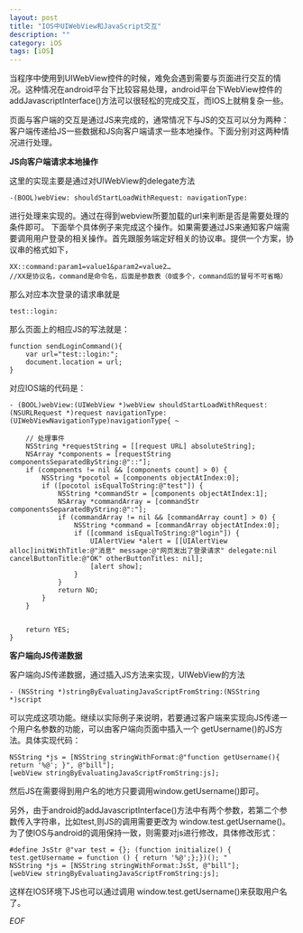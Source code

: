 ```yaml
---
layout: post
title: "IOS中UIWebView和JavaScript交互"
description: ""
category: iOS
tags: [iOS]
---
```


当程序中使用到UIWebView控件的时候，难免会遇到需要与页面进行交互的情况。这种情况在android平台下比较容易处理，android平台下WebView控件的addJavascriptInterface()方法可以很轻松的完成交互，而IOS上就稍复杂一些。

页面与客户端的交互是通过JS来完成的，通常情况下与JS的交互可以分为两种：客户端传递给JS一些数据和JS向客户端请求一些本地操作。下面分别对这两种情况进行处理。

**JS向客户端请求本地操作**

这里的实现主要是通过对UIWebView的delegate方法  

	-(BOOL)webView: shouldStartLoadWithRequest: navigationType: 

进行处理来实现的。通过在得到webview所要加载的url来判断是否是需要处理的条件即可。
下面举个具体例子来完成这个操作。如果需要通过JS来通知客户端需要调用用户登录的相关操作。首先跟服务端定好相关的协议串。提供一个方案，协议串的格式如下， 

	XX::command:param1=value1&param2=value2…
	//XX是协议名，command是命令名，后面是参数表（0或多个，command后的冒号不可省略）    

那么对应本次登录的请求串就是

	test::login:   

那么页面上的相应JS的写法就是：

	function sendLoginCommand(){  
    	var url="test::login:";  
    	document.location = url;  
	} 
	
对应IOS端的代码是：

	
	- (BOOL)webView:(UIWebView *)webView shouldStartLoadWithRequest:(NSURLRequest *)request navigationType:(UIWebViewNavigationType)navigationType{ ~
        
    	// 处理事件
    	NSString *requestString = [[request URL] absoluteString];
    	NSArray *components = [requestString componentsSeparatedByString:@"::"];
    	if (components != nil && [components count] > 0) {
        	NSString *pocotol = [components objectAtIndex:0];
        	if ([pocotol isEqualToString:@"test"]) {
            	NSString *commandStr = [components objectAtIndex:1];
            	NSArray *commandArray = [commandStr componentsSeparatedByString:@":"];
            	if (commandArray != nil && [commandArray count] > 0) {
                	NSString *command = [commandArray objectAtIndex:0];
                	if ([command isEqualToString:@"login"]) {
                    	UIAlertView *alert = [[UIAlertView alloc]initWithTitle:@"消息" message:@"网页发出了登录请求" delegate:nil cancelButtonTitle:@"OK" otherButtonTitles: nil];
                    	[alert show];
                	}
            	}
            	return NO;
        	}
    	}
    
    
    	return YES;
	}	


**客户端向JS传递数据**

客户端向JS传递数据，通过插入JS方法来实现，UIWebView的方法

	- (NSString *)stringByEvaluatingJavaScriptFromString:(NSString *)script

可以完成这项功能。继续以实际例子来说明，若要通过客户端来实现向JS传递一个用户名参数的功能，可以由客户端向页面中插入一个 getUsername()的JS方法。具体实现代码：

	NSString *js = [NSString stringWithFormat:@"function getUsername(){ return '%@'; }", @"bill"];
    [webView stringByEvaluatingJavaScriptFromString:js];
然后JS在需要得到用户名的地方只要调用window.getUsername()即可。

另外，由于android的addJavascriptInterface()方法中有两个参数，若第二个参数传入字符串，比如test,则JS的调用需要更改为 window.test.getUsername()。为了使IOS与android的调用保持一致，则需要对js进行修改，具体修改形式：

	#define JsStr @"var test = {}; (function initialize() { test.getUsername = function () { return '%@';};})(); "
	NSString *js = [NSString stringWithFormat:JsSt, @"bill"];
    [webView stringByEvaluatingJavaScriptFromString:js];

这样在IOS环境下JS也可以通过调用 window.test.getUsername()来获取用户名了。

*EOF*

